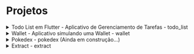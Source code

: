 # Projetos

<details>
<summary>Todo List em Flutter - Aplicativo de Gerenciamento de Tarefas - todo_list</summary>

## Todo List em Flutter

<img src="todo_list/assets/1.png" width="150">
<img src="todo_list/assets/2.png" width="150">
<img src="todo_list/assets/3.png" width="150">
<img src="todo_list/assets/4.png" width="150">
<img src="todo_list/assets/5.png" width="150">
<img src="todo_list/assets/6.png" width="150">

### Descrição

O projeto "Todo List em Flutter" é um aplicativo de gerenciamento de tarefas que utiliza o framework Flutter para criar uma experiência de usuário fluida e intuitiva. Ele oferece funcionalidades essenciais para organizar tarefas, adicionar lembretes e marcar conclusões.

### Recursos Principais

- Interface de usuário atraente e responsiva, desenvolvida com Flutter.
- Adição, edição e exclusão de tarefas de maneira simples e eficiente.
- Marcação de tarefas concluídas para fácil acompanhamento.
- Salvando o estado da aplicação

### Tecnologias Utilizadas

- **Flutter:** Framework de desenvolvimento multiplataforma que permite a criação de aplicativos nativos para iOS e Android a partir de um único código-base.
- **Dart:** Linguagem de programação utilizada pelo Flutter para desenvolvimento de aplicações mobile.
</details>

<details>
<summary>Wallet - Aplicativo simulando uma Wallet - wallet</summary>

## Wallet

<img src="wallet/assets/Screenshot_1.png" width="150">
<img src="wallet/assets/Screenshot_2.png" width="150">

### Descrição

O projeto "Wallet" é um aplicativo que simula o template de uma carteira digital.
Foi utilizando uma arquitetura de pastas para separação do service da regra de negócio e da page. Utilizando a troca de tema dark e light utilizando o provider.

### Recursos Principais

- Interface de usuário atraente e responsiva, desenvolvida com Flutter.
- Temas Dark e Light.
- Gráfico representando as transações.
- listagem de transações.
- Menu de navegação.

### Tecnologias Utilizadas

- **Flutter:** Framework de desenvolvimento multiplataforma que permite a criação de aplicativos nativos para iOS e Android a partir de um único código-base.
- **Dart:** Linguagem de programação utilizada pelo Flutter para desenvolvimento de aplicações mobile.
</details>

<details>
<summary>Pokedex - pokedex (Ainda em construção...)</summary>

## Pokedex

<img src="pokedex/assets/Android Emulator - android_5554 2024-01-12 17-08-26.gif" width="150">
<br />
<img src="pokedex/assets/Screenshot_1.png" width="150">
<img src="pokedex/assets/Screenshot_2.png" width="150">

### Descrição

O projeto "Pokedex" é um aplicativo que simula uma pokedex de pokemon, para treinar
os estilos e layout do flutter. Foi realizado a requisição na api da https://pokeapi.co/.

### Recursos Principais

- Interface de usuário atraente e responsiva, desenvolvida com Flutter.
- Carousel.
- Imagem do pokemon de fundo.
- Listagem de pokemons.
- Conexão com API.

### Tecnologias Utilizadas

- **Flutter:** Framework de desenvolvimento multiplataforma que permite a criação de aplicativos nativos para iOS e Android a partir de um único código-base.
- **Dart:** Linguagem de programação utilizada pelo Flutter para desenvolvimento de aplicações mobile.
</details>

<details>
<summary>Extract - extract</summary>

## Extract

<img src="extract/assets/Android Emulator - android_5554 2024-01-15 16-15-59.gif" width="300">
<br />

### Descrição

O projeto "Extract" aplicativo baseado no desafio neste git: https://github.com/somosphi/desafio-android. Simulei o backend como esta inativo com dados mockados, criei utilizando bloc, compartilhamento, gerando pdf.

### Recursos Principais

- Interface de usuário atraente e responsiva, desenvolvida com Flutter.
- Listagem de transações.
- Bloc.
- Compartilhamento.
- Gerando arquivo PDF.

### Tecnologias Utilizadas

- **Flutter:** Framework de desenvolvimento multiplataforma que permite a criação de aplicativos nativos para iOS e Android a partir de um único código-base.
- **Dart:** Linguagem de programação utilizada pelo Flutter para desenvolvimento de aplicações mobile.
</details>
